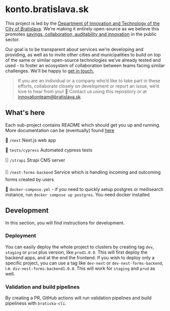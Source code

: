 # konto.bratislava.sk

This project is led by the [Department of Innovation and Technology of the City of Bratislava](https://inovacie.bratislava.sk). We’re making it entirely open-source as we believe this promotes [savings, collaboration, auditability and innovation](https://publiccode.eu) in the public sector.

Our goal is to be transparent about services we’re developing and providing, as well as to invite other cities and municipalities to build on top of the same or similar open-source technologies we’ve already tested and used - to foster an ecosystem of collaboration between teams facing similar challenges. We’ll be happy to [get in touch.](mailto:innovationteam@bratislava.sk)

> If you are an individual or a company who’d like to take part in these efforts, collaborate closely on development or report an issue, we’d love to hear from you! 🙌 Contact us using this repository or at [innovationteam@bratislava.sk](mailto:innovationteam@bratislava.sk)

## What's here

Each sub-project contains README which should get you up and running. More documentation can be (eventually) found [here](https://bratislava.github.io)

🏡 `/next` Next.js web app

👀 `tests/cypress` Automated cypress tests

🗄️ `/strapi` Strapi CMS server

🗄️ `/nest-forms-backend` Service which is handling incoming and outcoming forms created by users

🐳 `docker-compose.yml` - if you need to quickly setup postgres or meilisearch instance, run `docker compose up postgres`. You need docker installed

## Development
In this section, you will find instructions for development.

### Deployment
You can easily deploy the whole project to clusters by creating tag `dev`, `staging` or `prod` plus version, like `prod1.0.0`. This will first deploy the backend apps, and at the end the frontend.
If you wish to deploy only a specific project, you can use a tag like `dev-next` or `dev-nest-forms-backend`, i.e. `div-nest-forms-backend1.0.0`. This will work for `staging` and `prod` as well.

### Validation and build pipelines
By creating a PR, GitHub actions will run validation pipelines and build pipeliness with `bratiska-cli`.